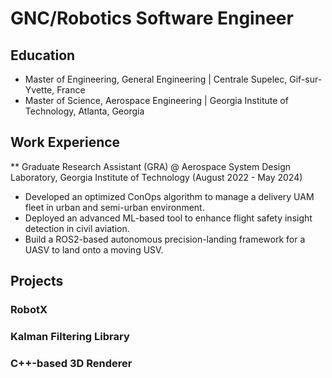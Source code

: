 # GNC/Robotics Software Engineer
## Education
- Master of Engineering, General Engineering | Centrale Supelec, Gif-sur-Yvette, France
- Master of Science, Aerospace Engineering | Georgia Institute of Technology, Atlanta, Georgia

## Work Experience
** Graduate Research Assistant (GRA) @ Aerospace System Design Laboratory, Georgia Institute of Technology (August 2022 - May 2024)
- Developed an optimized ConOps algorithm to manage a delivery UAM fleet in urban and semi-urban environment.
- Deployed an advanced ML-based tool to enhance flight safety insight detection in civil aviation.
- Build a ROS2-based autonomous precision-landing framework for a UASV to land onto a moving USV.

## Projects
### RobotX

### Kalman Filtering Library

### C++-based 3D Renderer
